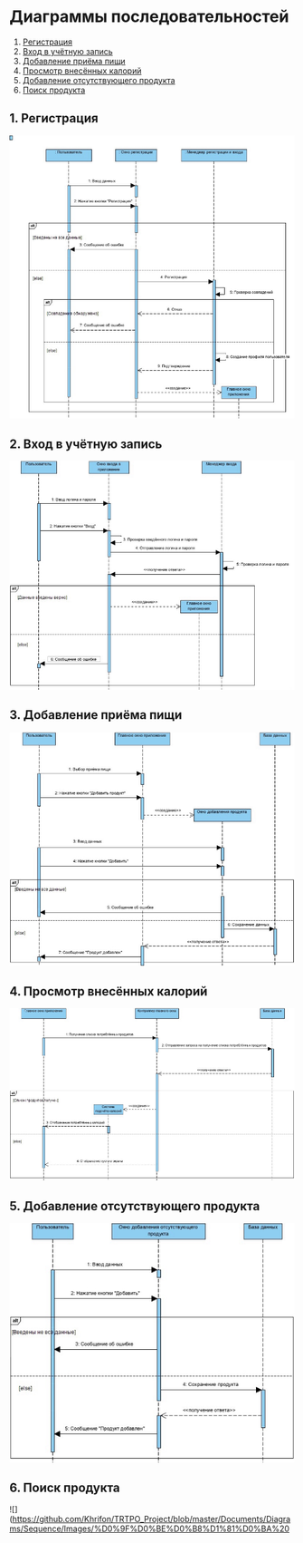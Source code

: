 # Диаграммы последовательностей

1. [Регистрация](#1)
2. [Вход в учётную запись](#2)
3. [Добавление приёма пищи](#3)
4. [Просмотр внесённых калорий](#4)
5. [Добавление отсутствующего продукта](#5)
6. [Поиск продукта](#6)

## 1. Регистрация<a name="1"></a>

![](https://github.com/Khrifon/TRTPO_Project/blob/master/Documents/Diagrams/Sequence/Images/%D0%A0%D0%B5%D0%B3%D0%B8%D1%81%D1%82%D1%80%D0%B0%D1%86%D0%B8%D1%8F.jpg)

## 2. Вход в учётную запись<a name="2"></a>

![](https://github.com/Khrifon/TRTPO_Project/blob/master/Documents/Diagrams/Sequence/Images/%D0%92%D1%85%D0%BE%D0%B4.jpg)

## 3. Добавление приёма пищи<a name="3"></a>

![](https://github.com/Khrifon/TRTPO_Project/blob/master/Documents/Diagrams/Sequence/Images/%D0%94%D0%BE%D0%B1%D0%B0%D0%B2%D0%BB%D0%B5%D0%BD%D0%B8%D0%B5%20%D0%BF%D0%BE%D1%82%D1%80%D0%B5%D0%B1%D0%BB%D1%91%D0%BD%D0%BD%D1%8B%D1%85%20%D0%BA%D0%B0%D0%BB%D0%BE%D1%80%D0%B8%D0%B9.jpg)

## 4. Просмотр внесённых калорий<a name="4"></a>

![](https://github.com/Khrifon/TRTPO_Project/blob/master/Documents/Diagrams/Sequence/Images/%D0%9F%D0%BE%D1%82%D1%80%D0%B5%D0%B1%D0%BB%D1%91%D0%BD%D0%BD%D1%8B%D0%B5%20%D0%BF%D1%80%D0%BE%D0%B4%D1%83%D0%BA%D1%82%D1%8B.jpg)

## 5. Добавление отсутствующего продукта<a name="5"></a>

![](https://github.com/Khrifon/TRTPO_Project/blob/master/Documents/Diagrams/Sequence/Images/%D0%94%D0%BE%D0%B1%D0%B0%D0%B2%D0%BB%D0%B5%D0%BD%D0%B8%D0%B5%20%D0%BE%D1%82%D1%81%D1%83%D1%82%D1%81%D1%82%D0%B2%D1%83%D1%8E%D1%89%D0%B5%D0%B3%D0%BE%20%D0%BF%D1%80%D0%BE%D0%B4%D1%83%D0%BA%D1%82%D0%B0.jpg)

## 6. Поиск продукта<a name="6"></a>

![](https://github.com/Khrifon/TRTPO_Project/blob/master/Documents/Diagrams/Sequence/Images/%D0%9F%D0%BE%D0%B8%D1%81%D0%BA%20
